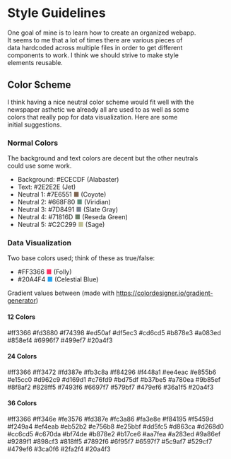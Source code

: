 # Style Guidelines

One goal of mine is to learn how to create an organized webapp. \
It seems to me that a lot of times there are various pieces of \
data hardcoded across multiple files in order to get different \
components to work. I think we should strive to make style \
elements reusable.


## Color Scheme

I think having a nice neutral color scheme would fit well with the \
newspaper asthetic we already all are used to as well as some \
colors that really pop for data visualization. Here are some \
initial suggestions.

### Normal Colors
The background and text colors are decent but the other neutrals \
could use some work.
- Background: #ECECDF (Alabaster)
- Text: #2E2E2E (Jet)
- Neutral 1: #7E6551 <span style="color:#7E6551">■</span> (Coyote)
- Neutral 2: #668F80 <span style="color:#668F80">■</span> (Viridian)
- Neutral 3: #7D8491 <span style="color:#7D8491">■</span> (Slate Gray)
- Neutral 4: #71816D <span style="color:#71816D">■</span> (Reseda Green)
- Neutral 5: #C2C299 <span style="color:#C2C299">■</span> (Sage)

### Data Visualization
Two base colors used; think of these as true/false:
- #FF3366 <span style="color:#FF3366">■</span> (Folly)
- #20A4F4 <span style="color:#20A4F4">■</span> (Celestial Blue)

Gradient values between (made with https://colordesigner.io/gradient-generator)

#### 12 Colors
\#ff3366
\#fd3880
\#f74398
\#ed50af
\#df5ec3
\#cd6cd5
\#b878e3
\#a083ed
\#858ef4
\#6996f7
\#499ef7
\#20a4f3

#### 24 Colors
\#ff3366
\#ff3472
\#fd387e
\#fb3c8a
\#f84296
\#f448a1
\#ee4eac
\#e855b6
\#e15cc0
\#d962c9
\#d169d1
\#c76fd9
\#bd75df
\#b37be5
\#a780ea
\#9b85ef
\#8f8af2
\#828ff5
\#7493f6
\#6697f7
\#579bf7
\#479ef6
\#36a1f5
\#20a4f3

#### 36 Colors
\#ff3366
\#ff346e
\#fe3576
\#fd387e
\#fc3a86
\#fa3e8e
\#f84195
\#f5459d
\#f249a4
\#ef4eab
\#eb52b2
\#e756b8
\#e25bbf
\#dd5fc5
\#d863ca
\#d268d0
\#cc6cd5
\#c670da
\#bf74de
\#b878e2
\#b17ce6
\#aa7fea
\#a283ed
\#9a86ef
\#9289f1
\#898cf3
\#818ff5
\#7892f6
\#6f95f7
\#6597f7
\#5c9af7
\#529cf7
\#479ef6
\#3ca0f6
\#2fa2f4
\#20a4f3